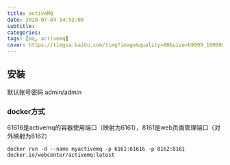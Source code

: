 ```yaml
---
title: activeMQ
date: 2020-07-04 14:52:09
subtitle:
categories:
tags: [mq, activemq]
cover: https://timgsa.baidu.com/timg?image&quality=80&size=b9999_10000&sec=1595490289396&di=ce206a751d5a63a52241140f4c48406b&imgtype=0&src=http%3A%2F%2Fb-ssl.duitang.com%2Fuploads%2Fitem%2F201501%2F19%2F20150119132124_BMcsB.gif
---
```


## 安装
默认账号密码 admin/admin
### docker方式
61616是activemq的容器使用端口（映射为6161），8161是web页面管理端口（对外映射为8162）
```shell script
docker run -d --name myactivemq -p 6161:61616 -p 8162:8161 docker.io/webcenter/activemq:latest
```
